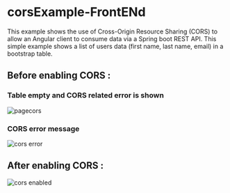 # corsExample-FrontENd
This example shows the use of Cross-Origin Resource Sharing (CORS) to allow an Angular client to consume data via a Spring boot REST API. 
This simple example shows a list of users data (first name, last name, email) in a bootstrap table.


## Before enabling CORS : 

### Table empty and CORS related error is shown

![pagecors](https://user-images.githubusercontent.com/10710387/47942730-eb86e580-deea-11e8-9b63-285c342ba6e8.png)


### CORS error message

![cors error](https://user-images.githubusercontent.com/10710387/47942869-7d8eee00-deeb-11e8-8a52-bddf4274cb45.png)

## After enabling CORS : 

![cors enabled](https://user-images.githubusercontent.com/10710387/47943183-c98e6280-deec-11e8-8b9b-9d14e946b0a7.png)
